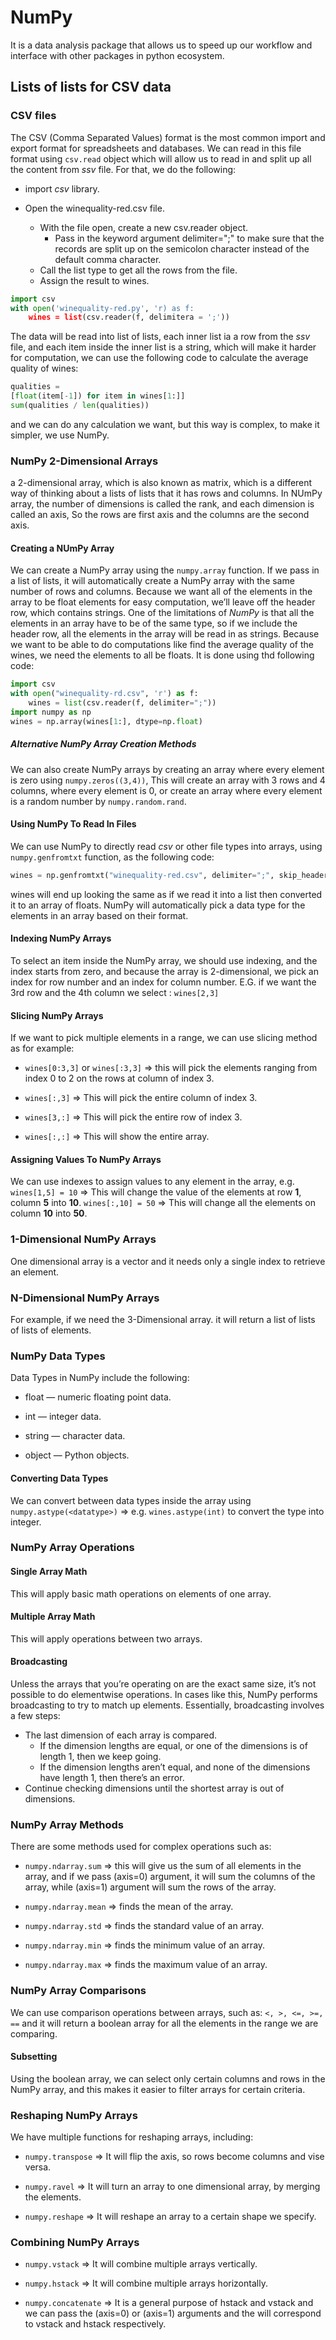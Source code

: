 # NumPy

It is a data analysis package that allows us to speed up our workflow and interface with other packages in python ecosystem.

## Lists of lists for CSV data

### CSV files

The CSV (Comma Separated Values) format is the most common import and export format for spreadsheets and databases.
We can read in this file format using `csv.read` object which will allow us to read in and split up all the content from *ssv* file.
For that, we do the following:

* import *csv* library.

* Open the winequality-red.csv file.
    * With the file open, create a new csv.reader object.
        * Pass in the keyword argument delimiter=";" to make sure that the records are split up on the semicolon character instead of the default comma character.
    * Call the list type to get all the rows from the file.
    * Assign the result to wines.

```python
import csv
with open('winequality-red.py', 'r) as f:
    wines = list(csv.reader(f, delimitera = ';'))
```

The data will be read into list of lists, each inner list ia a row from the *ssv* file, and each item inside the inner list is a string, which will make it harder for computation, we can use the following code to calculate the average quality of wines:

```python
qualities =
[float(item[-1]) for item in wines[1:]]
sum(qualities / len(qualities))
```

and we can do any calculation we want, but this way is complex, to make it simpler, we use NumPy.

### NumPy 2-Dimensional Arrays

a 2-dimensional array, which is also known as matrix, which is a different way of thinking about a lists of lists that it has rows and columns.
In NUmPy array, the number of dimensions is called the rank, and each dimension is called an axis, So the rows are first axis and the columns are the second axis.

#### Creating a NUmPy Array

We can create a NumPy array using the `numpy.array` function. If we pass in a list of lists, it will automatically create a NumPy array with the same number of rows and columns. Because we want all of the elements in the array to be float elements for easy computation, we’ll leave off the header row, which contains strings. One of the limitations of *NumPy* is that all the elements in an array have to be of the same type, so if we include the header row, all the elements in the array will be read in as strings. Because we want to be able to do computations like find the average quality of the wines, we need the elements to all be floats.
It is done using thd following code:

```python
import csv
with open("winequality-rd.csv", 'r') as f:
    wines = list(csv.reader(f, delimiter=";"))
import numpy as np
wines = np.array(wines[1:], dtype=np.float)
```

##### Alternative NumPy Array Creation Methods

We can also create NumPy arrays by creating an array where every element is zero using `numpy.zeros((3,4))`, This will create an array with 3 rows and 4 columns, where every element is 0, or create an array where every element is a random number by `numpy.random.rand`.

#### Using NumPy To Read In Files

We can use NumPy to directly read *csv* or other file types into arrays, using `numpy.genfromtxt` function, as the following code:

```python
wines = np.genfromtxt("winequality-red.csv", delimiter=";", skip_header=1)
```

wines will end up looking the same as if we read it into a list then converted it to an array of floats. NumPy will automatically pick a data type for the elements in an array based on their format.

#### Indexing NumPy Arrays

To select an item inside the NumPy array, we should use indexing, and the index starts from zero, and because the array is 2-dimensional, we pick an index for row number and an index for column number.
E.G. if we want the 3rd row and the 4th column we select :
`wines[2,3]`

#### Slicing NumPy Arrays

If we want to pick multiple elements in a range, we can use slicing method as for example:

* `wines[0:3,3]` or `wines[:3,3]` => this will pick the elements ranging from index 0 to 2 on the rows at column of index 3.

* `wines[:,3]` => This will pick the entire column of index 3.

* `wines[3,:]` => This will pick the entire row of index 3.

* `wines[:,:]` => This will show the entire array.

#### Assigning Values To NumPy Arrays

We can use indexes to assign values to any element in the array,
e.g. `wines[1,5] = 10` => This will change the value of the elements at row **1**, column **5** into **10**.
`wines[:,10] = 50` => This will change all the elements on column **10** into **50**.

### 1-Dimensional NumPy Arrays

One dimensional array is a vector and it needs only a single index to retrieve an element.

### N-Dimensional NumPy Arrays

For example, if we need the 3-Dimensional array. it will return a list of lists of lists of elements.

### NumPy Data Types

Data Types in NumPy include the following:

* float — numeric floating point data.

* int — integer data.

* string — character data.

* object — Python objects.

#### Converting Data Types

We can convert between data types inside the array using `numpy.astype(<datatype>)` => e.g. `wines.astype(int)` to convert the type into integer.

### NumPy Array Operations

#### Single Array Math

This will apply basic math operations on elements of one array.

#### Multiple Array Math

This will apply operations between two arrays.

#### Broadcasting

Unless the arrays that you’re operating on are the exact same size, it’s not possible to do elementwise operations. In cases like this, NumPy performs broadcasting to try to match up elements. Essentially, broadcasting involves a few steps:

* The last dimension of each array is compared.
    * If the dimension lengths are equal, or one of the dimensions is of length 1, then we keep going.
    * If the dimension lengths aren’t equal, and none of the dimensions have length 1, then there’s an error.
* Continue checking dimensions until the shortest array is out of dimensions.

### NumPy Array Methods

There are some methods used for complex operations such as:

* `numpy.ndarray.sum` => this will give us the sum of all elements in the array, and if we pass (axis=0) argument, it will sum the columns of the array, while (axis=1) argument will sum the rows of the array.

* `numpy.ndarray.mean` => finds the mean of the array.

* `numpy.ndarray.std` => finds the standard value of an array.

* `numpy.ndarray.min` => finds the minimum value of an array.

* `numpy.ndarray.max` => finds the maximum value of an array.

### NumPy Array Comparisons

We can use comparison operations between arrays, such as:
`<, >, <=, >=, ==`
and it will return a boolean array for all the elements in the range we are comparing.

#### Subsetting

Using the boolean array, we can select only certain columns and rows in the NumPy array, and this makes it easier to filter arrays for certain criteria.

### Reshaping NumPy Arrays

We have multiple functions for reshaping arrays, including:

* `numpy.transpose` => It will flip the axis, so rows become columns and vise versa.

* `numpy.ravel` => It will turn an array to one dimensional array, by merging the elements.

* `numpy.reshape` => It will reshape an array to a certain shape we specify.

### Combining NumPy Arrays

* `numpy.vstack` => It will combine multiple arrays vertically.

* `numpy.hstack` => It will combine multiple arrays horizontally.

* `numpy.concatenate` => It is a general purpose of hstack and vstack and we can pass the (axis=0) or (axis=1) arguments and the will correspond to vstack and hstack respectively. 